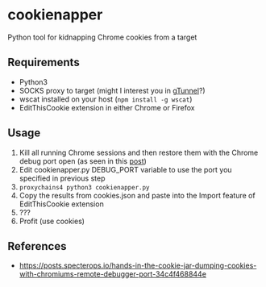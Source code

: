 # cookienapper
Python tool for kidnapping Chrome cookies from a target 

## Requirements
- Python3
- SOCKS proxy to target (might I interest you in [gTunnel](https://posts.specterops.io/get-your-socks-on-with-gtunnel-4a70a9b82b24)?)
- wscat installed on your host (`npm install -g wscat`)
- EditThisCookie extension in either Chrome or Firefox

## Usage
1. Kill all running Chrome sessions and then restore them with the Chrome debug port open (as seen in this [post](https://posts.specterops.io/hands-in-the-cookie-jar-dumping-cookies-with-chromiums-remote-debugger-port-34c4f468844e))
2. Edit cookienapper.py DEBUG_PORT variable to use the port you specified in previous step
3. `proxychains4 python3 cookienapper.py`
4. Copy the results from cookies.json and paste into the Import feature of EditThisCookie extension
5. ???
6. Profit (use cookies)

## References
- https://posts.specterops.io/hands-in-the-cookie-jar-dumping-cookies-with-chromiums-remote-debugger-port-34c4f468844e
